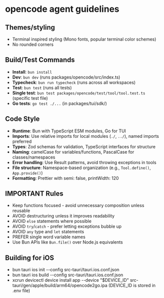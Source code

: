 # opencode agent guidelines

## Themes/styling

- Terminal inspired styling (Mono fonts, popular terminal color schemes)
- No rounded corners

## Build/Test Commands

- **Install**: `bun install`
- **Dev**: `bun dev` (runs packages/opencode/src/index.ts)
- **Typecheck**: `bun run typecheck` (runs across all workspaces)
- **Test**: `bun test` (runs all tests)
- **Single test**: `bun test packages/opencode/test/tool/tool.test.ts` (specific test file)
- **Go tests**: `go test ./...` (in packages/tui/sdk/)

## Code Style

- **Runtime**: Bun with TypeScript ESM modules, Go for TUI
- **Imports**: Use relative imports for local modules (`./`, `../`), named imports preferred
- **Types**: Zod schemas for validation, TypeScript interfaces for structure
- **Naming**: camelCase for variables/functions, PascalCase for classes/namespaces
- **Error handling**: Use Result patterns, avoid throwing exceptions in tools
- **File structure**: Namespace-based organization (e.g., `Tool.define()`, `App.provide()`)
- **Formatting**: Prettier with semi: false, printWidth: 120

## IMPORTANT Rules

- Keep functions focused - avoid unnecessary composition unless reusable
- AVOID destructuring unless it improves readability
- AVOID `else` statements where possible
- AVOID `try`/`catch` - prefer letting exceptions bubble up
- AVOID `any` type and `let` statements
- PREFER single word variable names
- Use Bun APIs like `Bun.file()` over Node.js equivalents

## Building for iOS

- bun tauri ios init --config src-tauri/tauri.ios.conf.json
- bun tauri ios build --config src-tauri/tauri.ios.conf.json
- xcrun devicectl device install app --device "$DEVICE_ID" src-tauri/gen/apple/build/arm64/opencode2go.ipa
(DEVICE_ID is stored in .env file)
